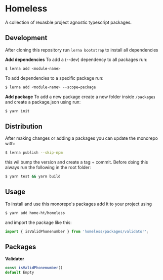 # Homeless
A collection of reuasble project agnostic typescript packages.

## Development
After cloning this repository run `lerna bootstrap` to install all dependencies

**Add dependencies**
To add a (--dev) dependency to all packages run:
```sh
$ lerna add <module-name>
```

To add dependencies to a specific package run:
```sh
$ lerna add <module-name> --scope=package
```
**Add package**
To add a new package create a new folder inside `/packages` and create a package.json using run:
```sh
$ yarn init
```

## Distribution
After making changes or adding a packages you can update the monorepo with:
```sh
$ lerna publish --skip-npm
```
this wil bump the version and create a tag + commit. Before doing this always run the following in the root folder:
```sh
$ yarn test && yarn build
```

## Usage
To install and use this monorepo's packages add it to your project using
```sh
$ yarn add home-ht/homeless
```
and import the package like this:
```typescript
import { isValidPhonenumber } from 'homeless/packages/validator';
```
## Packages

**Validator**
```typescript
const isValidPhonenumber()
default Empty
```
